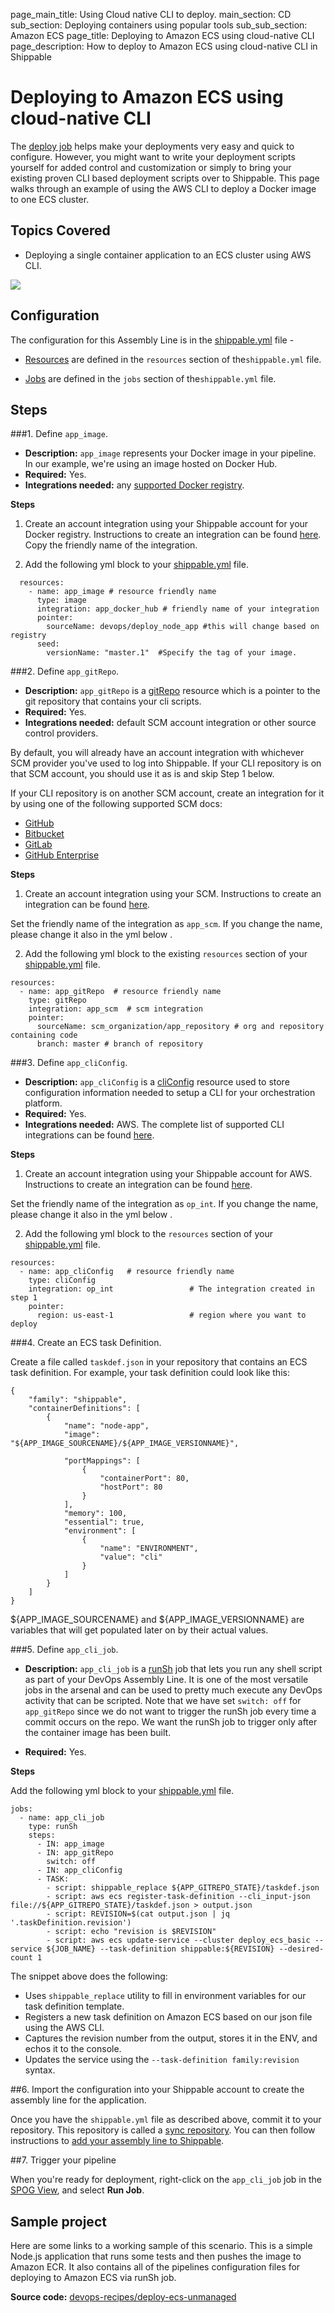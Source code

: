 page_main_title: Using Cloud native CLI to deploy.
main_section: CD
sub_section: Deploying containers using popular tools
sub_sub_section: Amazon ECS
page_title: Deploying to Amazon ECS using cloud-native CLI
page_description: How to deploy to Amazon ECS using cloud-native CLI in Shippable

# Deploying to Amazon ECS using cloud-native CLI

The [deploy job](/platform/workflow/job/deploy) helps make your deployments very easy and quick to configure. However, you might want to write your deployment scripts yourself for added control and customization or simply to bring your existing proven CLI based deployment scripts over to Shippable.  This page walks through an example of using the AWS CLI to deploy a Docker image to one ECS cluster.

## Topics Covered

* Deploying a single container application to an ECS cluster using AWS CLI.

<img src="/images/deploy/usecases/deploy_cli.png"/>

## Configuration

The configuration for this Assembly Line is in the [shippable.yml](/platform/tutorial/workflow/shippable-yml/) file  -

* [Resources](/platform/workflow/resource/overview/) are defined in the `resources` section of the`shippable.yml` file.

* [Jobs](/platform/workflow/job/overview/) are defined in the `jobs` section of the`shippable.yml` file.

## Steps

###1. Define `app_image`.

* **Description:** `app_image` represents your Docker image in your pipeline. In our example, we're using an image hosted on Docker Hub.
* **Required:** Yes.
* **Integrations needed:** any [supported Docker registry](/platform/integration/overview/#supported-docker-registry-integrations).

**Steps**  

1. Create an account integration using your Shippable account for your Docker registry.
    Instructions to create an integration can be found [here](http://docs.shippable.com/platform/tutorial/integration/howto-crud-integration/). Copy the friendly name of the integration.

2. Add the following yml block to your [shippable.yml](/platform/tutorial/workflow/shippable-yml/) file.

```
  resources:
    - name: app_image # resource friendly name
      type: image
      integration: app_docker_hub # friendly name of your integration          
      pointer:
        sourceName: devops/deploy_node_app #this will change based on registry
      seed:
        versionName: "master.1"  #Specify the tag of your image.
```

###2. Define `app_gitRepo`.

* **Description:** `app_gitRepo` is a [gitRepo](/platform/workflow/resource/gitrepo/) resource which is a pointer to the git repository that contains your cli scripts.
* **Required:** Yes.
* **Integrations needed:** default SCM account integration or other source control providers.

By default, you will already have an account integration with whichever SCM provider you've used to log into Shippable. If your CLI repository is on that SCM account, you should use it as is and skip Step 1 below.

If your CLI repository is on another SCM account, create an integration for it by using one of the following supported SCM docs:

- [GitHub](/platform/integration/github/)
- [Bitbucket](/platform/integration/bitbucket/)
- [GitLab](/platform/integration/gitlab/)
- [GitHub Enterprise](/platform/integration/github-enterprise/)

**Steps**  

1. Create an account integration using your SCM. Instructions to create an integration can be found [here](http://docs.shippable.com/platform/tutorial/integration/howto-crud-integration/).

Set the friendly name of the integration as `app_scm`. If you change the name, please change it also in the yml below .

2. Add the following yml block to the existing `resources` section of your [shippable.yml](/platform/tutorial/workflow/shippable-yml/) file.

```
resources:
  - name: app_gitRepo  # resource friendly name
    type: gitRepo
    integration: app_scm  # scm integration
    pointer:
      sourceName: scm_organization/app_repository # org and repository containing code
      branch: master # branch of repository
```

###3. Define `app_cliConfig`.

* **Description:** `app_cliConfig` is a [cliConfig](/platform/workflow/resource/cliconfig/) resource used to store configuration information needed to setup a CLI for your orchestration platform.
* **Required:** Yes.
* **Integrations needed:** AWS. The complete list of supported CLI integrations can be found [here](/platform/workflow/resource/cliconfig/#configured-cli-tools).

**Steps**  

1. Create an account integration using your Shippable account for AWS. Instructions to create an integration can be found [here](http://docs.shippable.com/platform/tutorial/integration/howto-crud-integration/).

Set the friendly name of the integration as `op_int`. If you change the name, please change it also in the yml below .

2. Add the following yml block to the `resources` section of your [shippable.yml](/platform/tutorial/workflow/shippable-yml/) file.

```
resources:
  - name: app_cliConfig   # resource friendly name
    type: cliConfig
    integration: op_int                 # The integration created in step 1
    pointer:
      region: us-east-1                 # region where you want to deploy
```

###4. Create an ECS task Definition.

Create a file called `taskdef.json` in your repository that contains an ECS task definition. For example, your task definition could look like this:

```
{
    "family": "shippable",
    "containerDefinitions": [
        {
            "name": "node-app",
            "image": "${APP_IMAGE_SOURCENAME}/${APP_IMAGE_VERSIONNAME}",

            "portMappings": [
                {
                    "containerPort": 80,
                    "hostPort": 80
                }
            ],
            "memory": 100,
            "essential": true,
            "environment": [
                {
                    "name": "ENVIRONMENT",
                    "value": "cli"
                }
            ]
        }
    ]
}
```

${APP_IMAGE_SOURCENAME} and ${APP_IMAGE_VERSIONNAME} are variables that will get populated later on by their actual values.

###5. Define `app_cli_job`.

* **Description:** `app_cli_job` is a [runSh](/platform/workflow/job/runsh/) job that lets you run any shell script as part of your DevOps Assembly Line. It is one of the most versatile jobs in the arsenal and can be used to pretty much execute any DevOps activity that can be scripted. Note that we have set `switch: off` for `app_gitRepo` since we do not want to trigger the runSh job every time a commit occurs on the repo. We want the runSh job to trigger only after the container image has been built.

* **Required:** Yes.

**Steps**

Add the following yml block to your [shippable.yml](/platform/tutorial/workflow/shippable-yml/) file.

```
jobs:
  - name: app_cli_job
    type: runSh
    steps:
      - IN: app_image
      - IN: app_gitRepo
        switch: off
      - IN: app_cliConfig
      - TASK:
        - script: shippable_replace ${APP_GITREPO_STATE}/taskdef.json
        - script: aws ecs register-task-definition --cli_input-json file://${APP_GITREPO_STATE}/taskdef.json > output.json
        - script: REVISION=$(cat output.json | jq '.taskDefinition.revision')
        - script: echo "revision is $REVISION"
        - script: aws ecs update-service --cluster deploy_ecs_basic --service ${JOB_NAME} --task-definition shippable:${REVISION} --desired-count 1
```

The snippet above does the following:

- Uses `shippable_replace` utility to fill in environment variables for our task definition template.
- Registers a new task definition on Amazon ECS based on our json file using the AWS CLI.
- Captures the revision number from the output, stores it in the ENV, and echos it to the console.
- Updates the service using the `--task-definition family:revision` syntax.

##6. Import the configuration into your Shippable account to create the assembly line for the application.

Once you have the `shippable.yml` file as described above, commit it to your repository. This repository is called a [sync repository](/platform/tutorial/workflow/crud-syncrepo/). You can then follow instructions to [add your assembly line to Shippable](/platform/tutorial/workflow/crud-syncrepo/).

##7. Trigger your pipeline

When you're ready for deployment, right-click on the `app_cli_job` job in the [SPOG View](/platform/visibility/single-pane-of-glass-spog/), and select **Run Job**.

## Sample project

Here are some links to a working sample of this scenario. This is a simple Node.js application that runs some tests and then pushes
the image to Amazon ECR. It also contains all of the pipelines configuration files for deploying to Amazon ECS via runSh job.

**Source code:**  [devops-recipes/deploy-ecs-unmanaged](https://github.com/devops-recipes/deploy-ecs-unmanaged)

